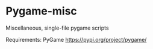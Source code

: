 # Pygame-misc
Miscellaneous, single-file pygame scripts

Requirements:
PyGame https://pypi.org/project/pygame/
